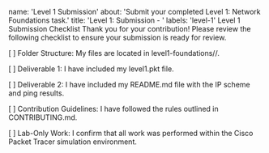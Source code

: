 name: 'Level 1 Submission' about: 'Submit your completed Level 1: Network Foundations task.' title: 'Level 1: Submission - <Your GitHub Handle>' labels: 'level-1'
Level 1 Submission Checklist
Thank you for your contribution! Please review the following checklist to ensure your submission is ready for review.

[ ] Folder Structure: My files are located in level1-foundations/<my-github-handle>/.

[ ] Deliverable 1: I have included my level1.pkt file.

[ ] Deliverable 2: I have included my README.md file with the IP scheme and ping results.

[ ] Contribution Guidelines: I have followed the rules outlined in CONTRIBUTING.md.

[ ] Lab-Only Work: I confirm that all work was performed within the Cisco Packet Tracer simulation environment.
